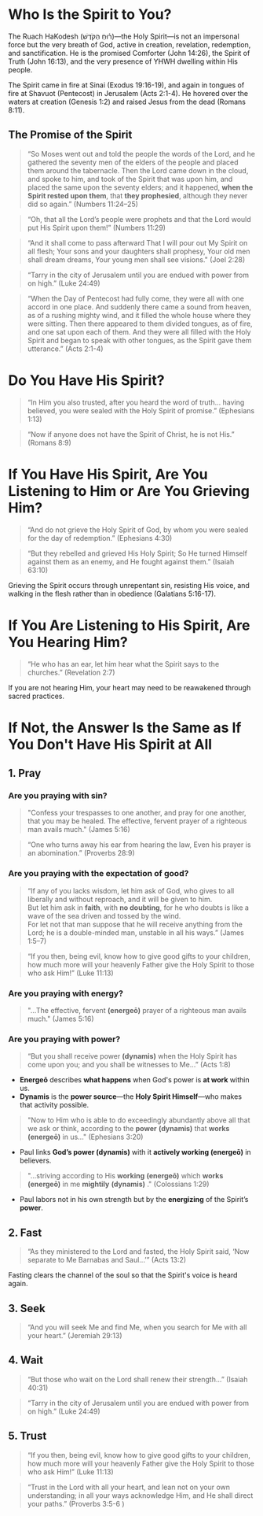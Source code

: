 
# Who Is the Spirit to You?

The Ruach HaKodesh (ר֫וּחַ הַקֹּדֶשׁ)—the Holy Spirit—is not an impersonal force but the very breath of God, active in creation, revelation, redemption, and sanctification. He is the promised Comforter (John 14:26), the Spirit of Truth (John 16:13), and the very presence of YHWH dwelling within His people.

The Spirit came in fire at Sinai (Exodus 19:16-19), and again in tongues of fire at Shavuot (Pentecost) in Jerusalem (Acts 2:1-4). He hovered over the waters at creation (Genesis 1:2) and raised Jesus from the dead (Romans 8:11).

## The Promise of the Spirit


> “So Moses went out and told the people the words of the Lord, and he gathered the seventy men of the elders of the people and placed them around the tabernacle. Then the Lord came down in the cloud, and spoke to him, and took of the Spirit that was upon him, and placed the same upon the seventy elders; and it happened, **when the Spirit rested upon them**, that **they prophesied**, although they never did so again.” (Numbers 11:24–25)

>“Oh, that all the Lord’s people were prophets and that the Lord would put His Spirit upon them!” (Numbers 11:29)

>“And it shall come to pass afterward That I will pour out My Spirit on all flesh; Your sons and your daughters shall prophesy, Your old men shall dream dreams, Your young men shall see visions." (Joel 2:28)

>“Tarry in the city of Jerusalem until you are endued with power from on high.”  (Luke 24:49)

>“When the Day of Pentecost had fully come, they were all with one accord in one place. And suddenly there came a sound from heaven, as of a rushing mighty wind, and it filled the whole house where they were sitting. Then there appeared to them divided tongues, as of fire, and one sat upon each of them. And they were all filled with the Holy Spirit and began to speak with other tongues, as the Spirit gave them utterance.”  (Acts 2:1-4)

# Do You Have His Spirit?

> “In Him you also trusted, after you heard the word of truth... having believed, you were sealed with the Holy Spirit of promise.”  (Ephesians 1:13)

> “Now if anyone does not have the Spirit of Christ, he is not His.”  (Romans 8:9)

# If You Have His Spirit, Are You Listening to Him or Are You Grieving Him?

> “And do not grieve the Holy Spirit of God, by whom you were sealed for the day of redemption.”  (Ephesians 4:30)

> “But they rebelled and grieved His Holy Spirit; So He turned Himself against them as an enemy, and He fought against them.”  (Isaiah 63:10)

Grieving the Spirit occurs through unrepentant sin, resisting His voice, and walking in the flesh rather than in obedience (Galatians 5:16-17).

# If You Are Listening to His Spirit, Are You Hearing Him?

> “He who has an ear, let him hear what the Spirit says to the churches.”  (Revelation 2:7)

If you are not hearing Him, your heart may need to be reawakened through sacred practices.

# If Not, the Answer Is the Same as If You Don't Have His Spirit at All

## 1. Pray

### Are you praying with sin?

>"Confess your trespasses to one another, and pray for one another, that you may be healed. The effective, fervent prayer of a righteous man avails much." (James 5:16)

>“One who turns away his ear from hearing the law, Even his prayer is an abomination.” (Proverbs‬ ‭28‬:‭9)

### Are you praying with the expectation of good?

> “If any of you lacks wisdom, let him ask of God, who gives to all liberally and without reproach, and it will be given to him.  
> But let him ask in **faith**, with **no doubting**, for he who doubts is like a wave of the sea driven and tossed by the wind.  
> For let not that man suppose that he will receive anything from the Lord; he is a double-minded man, unstable in all his ways.” (James 1:5–7)

> “If you then, being evil, know how to give good gifts to your children, how much more will your heavenly Father give the Holy Spirit to those who ask Him!”  (Luke 11:13)

### Are you praying with energy?

> "...The effective, fervent **(energeō)**  prayer of a righteous man avails much."  (James 5:16)

### Are you praying with power?

> “But you shall receive power **(dynamis)**  when the Holy Spirit has come upon you; and you shall be witnesses to Me…”  (Acts 1:8)

- **Energeō** describes **what happens** when God's power is **at work** within us.
- **Dynamis** is the **power source**—the **Holy Spirit Himself**—who makes that activity possible.

> "Now to Him who is able to do exceedingly abundantly above all that we ask or think, according to the **power** **(dynamis)** that **works** **(energeō)** in us..." (Ephesians 3:20)

- Paul links **God’s power (dynamis)** with it **actively working (energeō)** in believers.
    
> "...striving according to His **working** **(energeō)** which **works** **(energeō)** in me **mightily** **(dynamis)** ." (Colossians 1:29)

- Paul labors not in his own strength but by the **energizing** of the Spirit’s **power**.

## 2. Fast

> “As they ministered to the Lord and fasted, the Holy Spirit said, ‘Now separate to Me Barnabas and Saul...’”  (Acts 13:2)

Fasting clears the channel of the soul so that the Spirit's voice is heard again.

## 3. Seek

> “And you will seek Me and find Me, when you search for Me with all your heart.”  (Jeremiah 29:13)

## 4. Wait

> “But those who wait on the Lord shall renew their strength...”  (Isaiah 40:31)  

> “Tarry in the city of Jerusalem until you are endued with power from on high.”  (Luke 24:49)

## 5. Trust

> “If you then, being evil, know how to give good gifts to your children, how much more will your heavenly Father give the Holy Spirit to those who ask Him!”  (Luke 11:13)

> “Trust in the Lord with all your heart, and lean not on your own understanding; in all your ways acknowledge Him, and He shall direct your paths.”  (Proverbs 3:5-6 )
